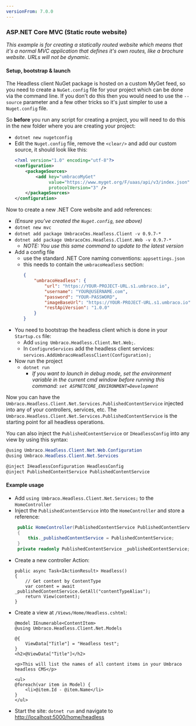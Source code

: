 ```yaml
---
versionFrom: 7.0.0
---
```


### ASP.NET Core MVC (Static route website)

_This example is for creating a statically routed website which means that it's a normal MVC application that defines it's own routes, like a brochure website. URLs will not be dynamic._

#### Setup, bootstrap & launch

The Headless client NuGet package is hosted on a custom MyGet feed, so you need to create a `NuGet.config` file for your project which can be done via the command line. If you don't do this then you would need to use the `--source` parameter and a few other tricks so it's just simpler to use a `Nuget.config` file. 

So __before__ you run any script for creating a project, you will need to do this in the new folder where you are creating your project:

* `dotnet new nugetconfig`
* Edit the `Nuget.config` file, remove the `<clear/>` and add our custom source, it should look like this:
    ```xml
    <?xml version="1.0" encoding="utf-8"?>
    <configuration>
        <packageSources>
            <add key="umbracoMyGet" 
                 value="https://www.myget.org/F/uaas/api/v3/index.json" 
                 protocolVersion="3" />
        </packageSources>
    </configuration>
    ```
Now to create a new .NET Core website and add references:
   * _(Ensure you've created the `Nuget.config`, see above)_
   * `dotnet new mvc`
   * `dotnet add package UmbracoCms.Headless.Client -v 0.9.7-*`   
   * `dotnet add package UmbracoCms.Headless.Client.Web -v 0.9.7-*`  
      * _NOTE: You use this same command to update to the latest version_
* Add a config file
    * use the standard .NET Core naming conventions: `appsettings.json`
    * this needs to contain the `umbracoHeadless` section:
        ```json
        {
            "umbracoHeadless": {
                "url": "https://YOUR-PROJECT-URL.s1.umbraco.io",
                "username": "YOUR@USERNAME.com",
                "password": "YOUR-PASSWORD",
                "imageBaseUrl": "https://YOUR-PROJECT-URL.s1.umbraco.io",
                "restApiVersion": "1.0.0"
            }
        }
        ```
* You need to bootstrap the headless client which is done in your `Startup.cs` file:
   * Add `using Umbraco.Headless.Client.Net.Web;`.
   * In `ConfigureServices` add the headless client services: `services.AddUmbracoHeadlessClient(Configuration);`
* Now run the project
   * `dotnet run`
      * _If you want to launch in debug mode, set the environment variable in the current cmd window before running this command: `set ASPNETCORE_ENVIRONMENT=Development`_

Now you can have the `Umbraco.Headless.Client.Net.Services.PublishedContentService` injected into any of your controllers, services, etc. The `Umbraco.Headless.Client.Net.Services.PublishedContentService` is the starting point for all headless operations.

You can also inject the `PublishedContentService` or `IHeadlessConfig` into any view by using this syntax:
```csharp
@using Umbraco.Headless.Client.Net.Web.Configuration
@using Umbraco.Headless.Client.Net.Services

@inject IHeadlessConfiguration HeadlessConfig
@inject PublishedContentService PublishedContentService
```

#### Example usage

* Add `using Umbraco.Headless.Client.Net.Services;` to the `HomeController`
* Inject the `PublishedContentService` into the `HomeController` and store a reference:
   ```csharp
    public HomeController(PublishedContentService PublishedContentService)
    {
        this._publishedContentService = PublishedContentService;
    }
    private readonly PublishedContentService _publishedContentService;
   ```
* Create a new controller Action:
    ```cscharp
    public async Task<IActionResult> Headless()
    {
        // Get content by ContentType
        var content = await _publishedContentService.GetAll("contentTypeAlias");
        return View(content);
    }
    ```
* Create a view at `/Views/Home/Headless.cshtml`:
    ```chsarp
    @model IEnumerable<ContentItem>
    @using Umbraco.Headless.Client.Net.Models

    @{
        ViewData["Title"] = "Headless test";
    }
    <h2>@ViewData["Title"]</h2>

    <p>This will list the names of all content items in your Umbraco headless CMS</p>

    <ul>
    @foreach(var item in Model) {
        <li>@item.Id - @item.Name</li>
    }
    </ul>
    ```
* Start the site: `dotnet run` and navigate to [http://localhost:5000/home/headless]()
